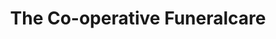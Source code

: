 ---
title: "The Co-operative Funeralcare"
url: /alnwick/the-co-operative-funeralcare/
shop: funeral directors
---